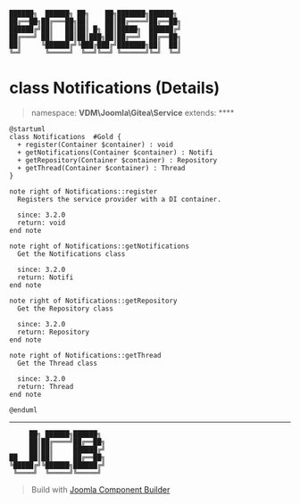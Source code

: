 ```
██████╗  ██████╗ ██╗    ██╗███████╗██████╗
██╔══██╗██╔═══██╗██║    ██║██╔════╝██╔══██╗
██████╔╝██║   ██║██║ █╗ ██║█████╗  ██████╔╝
██╔═══╝ ██║   ██║██║███╗██║██╔══╝  ██╔══██╗
██║     ╚██████╔╝╚███╔███╔╝███████╗██║  ██║
╚═╝      ╚═════╝  ╚══╝╚══╝ ╚══════╝╚═╝  ╚═╝
```
# class Notifications (Details)
> namespace: **VDM\Joomla\Gitea\Service**
> extends: ****
```uml
@startuml
class Notifications  #Gold {
  + register(Container $container) : void
  + getNotifications(Container $container) : Notifi
  + getRepository(Container $container) : Repository
  + getThread(Container $container) : Thread
}

note right of Notifications::register
  Registers the service provider with a DI container.

  since: 3.2.0
  return: void
end note

note right of Notifications::getNotifications
  Get the Notifications class

  since: 3.2.0
  return: Notifi
end note

note right of Notifications::getRepository
  Get the Repository class

  since: 3.2.0
  return: Repository
end note

note right of Notifications::getThread
  Get the Thread class

  since: 3.2.0
  return: Thread
end note
 
@enduml
```

---
```
     ██╗ ██████╗██████╗
     ██║██╔════╝██╔══██╗
     ██║██║     ██████╔╝
██   ██║██║     ██╔══██╗
╚█████╔╝╚██████╗██████╔╝
 ╚════╝  ╚═════╝╚═════╝
```
> Build with [Joomla Component Builder](https://git.vdm.dev/joomla/Component-Builder)

